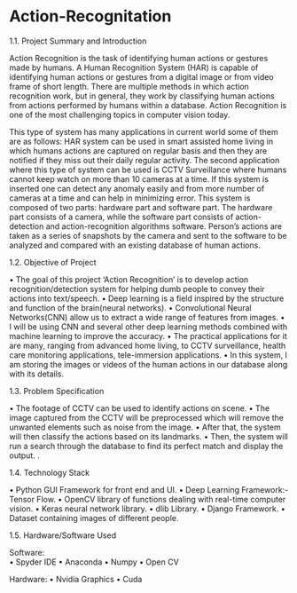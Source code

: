 # Action-Recognitation
1.1.	Project Summary and Introduction

Action Recognition is the task of identifying human actions or gestures made by humans.
A Human Recognition System (HAR) is capable of identifying human actions or gestures from a digital image or from video frame of short length. There are multiple methods in which action recognition work, but in general, they work by classifying human actions from actions performed by humans within a database. Action Recognition is one of the most challenging topics in computer vision today. 

This type of system has many applications in current world some of them are as follows: HAR system can be used in smart assisted home living in which humans actions are captured on regular basis and then they are notified if they miss out their daily regular activity. The second application where this type of system can be used is CCTV Surveillance where humans cannot keep watch on more than 10 cameras at a time. If this system is inserted one can detect any anomaly easily and from more number of cameras at a time and can help in minimizing error.
This system is composed of two parts: hardware part and software part. The hardware part consists of a camera, while the software part consists of action-detection and action-recognition algorithms software. Person’s actions are taken as a series of snapshots  by the camera and sent to the software to be analyzed and compared with an existing database of human actions.

1.2.	Objective of Project

•	The goal of this project ‘Action Recognition’ is to develop action recognition/detection system  for helping dumb people to convey their actions into text/speech.
•	Deep learning is a field inspired by the structure and function of the brain(neural networks).
•	Convolutional Neural Networks(CNN) allow us to extract a wide range of features from images. 
•	I will be using CNN and several other deep learning methods combined with machine learning to improve the accuracy. 
•	The practical applications for it are many, ranging from advanced home living, to CCTV surveillance, health care monitoring applications, tele-immersion applications.
•	In this system, I am storing the images or videos of the human actions in our database along with its details.

1.3.	Problem Specification

•	The footage of CCTV can be used to identify actions on scene.
•	The image captured from the CCTV will be preprocessed which will remove the unwanted elements such as noise from the image.
•	After that, the system will then classify the actions based on its landmarks.
•	Then, the system will run a search through the database to find its perfect match and display the output.                     .

1.4.	Technology Stack

•	Python GUI Framework for front end and UI.
•	Deep Learning Framework:- Tensor Flow. 
•	OpenCV library of functions dealing with real-time computer vision.
•	Keras neural network library.
•	dlib Library.
•	Django Framework.
•	Dataset containing images of different people.

1.5.	Hardware/Software Used

Software:  
•	Spyder IDE
•	Anaconda 
•	Numpy
•	Open CV

Hardware:
•	Nvidia Graphics
•	Cuda 
